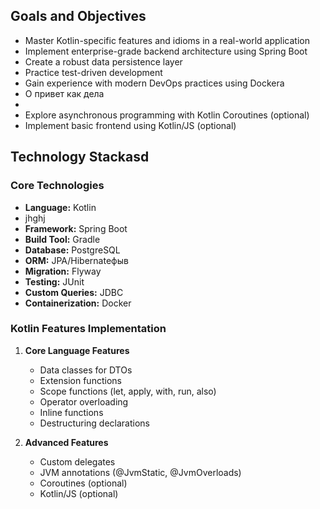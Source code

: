 ## Goals and Objectives
- Master Kotlin-specific features and idioms in a real-world application
- Implement enterprise-grade backend architecture using Spring Boot
- Create a robust data persistence layer
- Practice test-driven development
- Gain experience with modern DevOps practices using Dockera
- О привет как дела
- 
- Explore asynchronous programming with Kotlin Coroutines (optional)
- Implement basic frontend using Kotlin/JS (optional)

## Technology Stackasd

### Core Technologies
- **Language:** Kotlin
- jhghj
- **Framework:** Spring Boot
- **Build Tool:** Gradle
- **Database:** PostgreSQL
- **ORM:** JPA/Hibernateфыв
- **Migration:** Flyway
- **Testing:** JUnit
- **Custom Queries:** JDBC
- **Containerization:** Docker

### Kotlin Features Implementation
1. **Core Language Features**
   - Data classes for DTOs
   - Extension functions
   - Scope functions (let, apply, with, run, also)
   - Operator overloading
   - Inline functions
   - Destructuring declarations

2. **Advanced Features**
   - Custom delegates
   - JVM annotations (@JvmStatic, @JvmOverloads)
   - Coroutines (optional)
   - Kotlin/JS (optional)